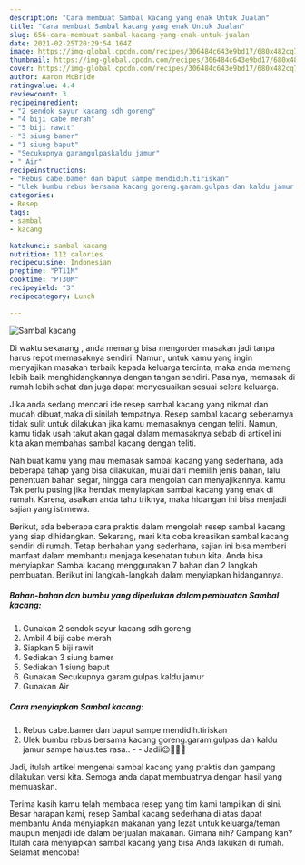 ```yaml
---
description: "Cara membuat Sambal kacang yang enak Untuk Jualan"
title: "Cara membuat Sambal kacang yang enak Untuk Jualan"
slug: 656-cara-membuat-sambal-kacang-yang-enak-untuk-jualan
date: 2021-02-25T20:29:54.164Z
image: https://img-global.cpcdn.com/recipes/306484c643e9bd17/680x482cq70/sambal-kacang-foto-resep-utama.jpg
thumbnail: https://img-global.cpcdn.com/recipes/306484c643e9bd17/680x482cq70/sambal-kacang-foto-resep-utama.jpg
cover: https://img-global.cpcdn.com/recipes/306484c643e9bd17/680x482cq70/sambal-kacang-foto-resep-utama.jpg
author: Aaron McBride
ratingvalue: 4.4
reviewcount: 3
recipeingredient:
- "2 sendok sayur kacang sdh goreng"
- "4 biji cabe merah"
- "5 biji rawit"
- "3 siung bamer"
- "1 siung baput"
- "Secukupnya garamgulpaskaldu jamur"
- " Air"
recipeinstructions:
- "Rebus cabe.bamer dan baput sampe mendidih.tiriskan"
- "Ulek bumbu rebus bersama kacang goreng.garam.gulpas dan kaldu jamur sampe halus.tes rasa..  Jadii😉🤤🤤🤤"
categories:
- Resep
tags:
- sambal
- kacang

katakunci: sambal kacang 
nutrition: 112 calories
recipecuisine: Indonesian
preptime: "PT11M"
cooktime: "PT30M"
recipeyield: "3"
recipecategory: Lunch

---
```



![Sambal kacang](https://img-global.cpcdn.com/recipes/306484c643e9bd17/680x482cq70/sambal-kacang-foto-resep-utama.jpg)

Di waktu  sekarang , anda memang bisa mengorder masakan jadi tanpa harus repot memasaknya sendiri. Namun, untuk kamu yang ingin menyajikan masakan terbaik kepada keluarga tercinta, maka anda memang lebih baik menghidangkannya dengan tangan sendiri. Pasalnya, memasak di rumah lebih sehat dan juga dapat menyesuaikan sesuai selera keluarga.

Jika anda sedang mencari ide resep sambal kacang yang nikmat dan mudah dibuat,maka di sinilah tempatnya. Resep sambal kacang  sebenarnya tidak sulit untuk dilakukan jika kamu memasaknya dengan teliti. Namun, kamu tidak usah takut akan gagal dalam memasaknya 
sebab di artikel ini kita akan membahas sambal kacang dengan teliti.  



Nah buat kamu yang mau memasak sambal kacang yang sederhana, ada beberapa tahap yang bisa dilakukan, mulai dari memilih jenis bahan, lalu penentuan bahan segar, hingga cara mengolah dan menyajikannya. kamu Tak perlu pusing jika hendak menyiapkan sambal kacang yang enak di rumah. Karena, asalkan anda  tahu triknya, maka hidangan ini bisa menjadi sajian yang istimewa.

Berikut, ada beberapa cara praktis  dalam mengolah resep sambal kacang yang siap dihidangkan. Sekarang, mari kita coba kreasikan sambal kacang sendiri di rumah. Tetap berbahan yang sederhana, sajian ini bisa memberi manfaat dalam membantu menjaga kesehatan tubuh kita. Anda bisa menyiapkan Sambal kacang menggunakan 7 bahan dan 2 langkah pembuatan. Berikut ini langkah-langkah dalam menyiapkan hidangannya.

<!--inarticleads1-->

##### Bahan-bahan dan bumbu yang diperlukan dalam pembuatan Sambal kacang:

1. Gunakan 2 sendok sayur kacang sdh goreng
1. Ambil 4 biji cabe merah
1. Siapkan 5 biji rawit
1. Sediakan 3 siung bamer
1. Sediakan 1 siung baput
1. Gunakan Secukupnya garam.gulpas.kaldu jamur
1. Gunakan  Air




<!--inarticleads2-->

##### Cara menyiapkan Sambal kacang:

1. Rebus cabe.bamer dan baput sampe mendidih.tiriskan
1. Ulek bumbu rebus bersama kacang goreng.garam.gulpas dan kaldu jamur sampe halus.tes rasa.. -  - Jadii😉🤤🤤🤤




Jadi, itulah artikel mengenai  sambal kacang  yang praktis dan gampang dilakukan versi kita. Semoga anda dapat membuatnya dengan hasil yang memuaskan. 

Terima kasih kamu telah membaca resep yang tim kami tampilkan di sini. Besar harapan kami, resep  Sambal kacang sederhana di atas dapat membantu Anda menyiapkan makanan yang lezat untuk keluarga/teman maupun menjadi ide dalam berjualan makanan. Gimana nih? Gampang kan? Itulah cara menyiapkan sambal kacang yang bisa Anda lakukan di rumah. Selamat mencoba!

